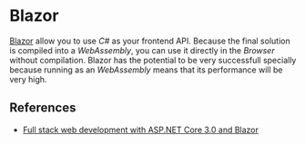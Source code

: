 # Blazor

[Blazor](https://dotnet.microsoft.com/apps/aspnet/web-apps/client) allow you to use *C#* as your frontend API. Because the final solution is compiled into a *WebAssembly*, you can use it directly in the *Browser* without compilation. Blazor has the potential to be very successfull specially because running as an *WebAssembly* means that its performance will be very high.



## References

- [Full stack web development with ASP.NET Core 3.0 and Blazor](https://www.youtube.com/watch?v=y7LAbdoNBJA)
